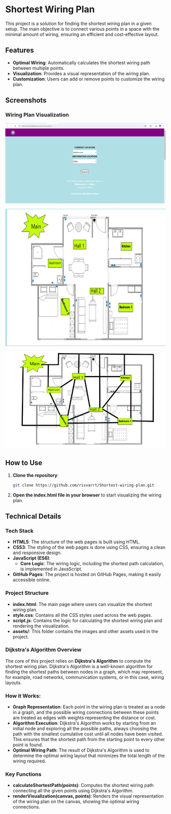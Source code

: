 
# Shortest Wiring Plan

This project is a solution for finding the shortest wiring plan in a given setup. The main objective is to connect various points in a space with the minimal amount of wiring, ensuring an efficient and cost-effective layout.


## Features

- **Optimal Wiring**: Automatically calculates the shortest wiring path between multiple points.
- **Visualization**: Provides a visual representation of the wiring plan.
- **Customization**: Users can add or remove points to customize the wiring plan.

## Screenshots

### Wiring Plan Visualization
![Wiring Plan Visualization](assets/home.png)

![Wiring Plan Visualization](assets/plan.png)

![Output](assets/main-wash1.gif)
## How to Use

1. **Clone the repository**:
   ```bash
   git clone https://github.com/risvarrt/Shortest-wiring-plan.git
   ```
2. **Open the index.html file in your browser** to start visualizing the wiring plan.

## Technical Details

### Tech Stack

- **HTML5**: The structure of the web pages is built using HTML.
- **CSS3**: The styling of the web pages is done using CSS, ensuring a clean and responsive design.
- **JavaScript (ES6)**: 
  - **Core Logic**: The wiring logic, including the shortest path calculation, is implemented in JavaScript.
- **GitHub Pages**: The project is hosted on GitHub Pages, making it easily accessible online.

### Project Structure

- **index.html**: The main page where users can visualize the shortest wiring plan.
- **style.css**: Contains all the CSS styles used across the web pages.
- **script.js**: Contains the logic for calculating the shortest wiring plan and rendering the visualization.
- **assets/**: This folder contains the images and other assets used in the project.

### Dijkstra's Algorithm Overview

The core of this project relies on **Dijkstra's Algorithm** to compute the shortest wiring plan. Dijkstra's Algorithm is a well-known algorithm for finding the shortest paths between nodes in a graph, which may represent, for example, road networks, communication systems, or in this case, wiring layouts.

### How it Works:

- **Graph Representation**: Each point in the wiring plan is treated as a node in a graph, and the possible wiring connections between these points are treated as edges with weights representing the distance or cost.
- **Algorithm Execution**: Dijkstra's Algorithm works by starting from an initial node and exploring all the possible paths, always choosing the path with the smallest cumulative cost until all nodes have been visited. This ensures that the shortest path from the starting point to every other point is found.
- **Optimal Wiring Path**: The result of Dijkstra's Algorithm is used to determine the optimal wiring layout that minimizes the total length of the wiring required.

### Key Functions

- **calculateShortestPath(points)**: Computes the shortest wiring path connecting all the given points using Dijkstra's Algorithm.
- **renderVisualization(canvas, points)**: Renders the visual representation of the wiring plan on the canvas, showing the optimal wiring connections.
